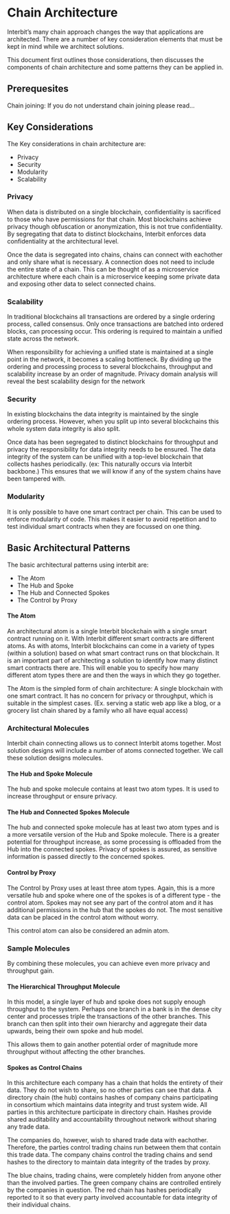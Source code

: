 # Chain Architecture

Interbit’s many chain approach changes the way that applications are architected. There are a number of key consideration elements that must be kept in mind while we architect solutions.

This document first outlines those considerations, then discusses the components of chain architecture and some patterns they can be applied in.

## Prerequesites

Chain joining: If you do not understand chain joining please read...

## Key Considerations

The Key considerations in chain architecture are:
 * Privacy
 * Security
 * Modularity
 * Scalability

### Privacy

When data is distributed on a single blockchain, confidentiality is sacrificed to those who have permissions for that chain. Most blockchains achieve privacy though obfuscation or anonymization, this is not true confidentiality. By segregating that data to distinct blockchains, Interbit enforces data confidentiality at the architectural level.

Once the data is segregated into chains, chains can connect with eachother and only share what is necessary. A connection does not need to include the entire state of a chain. This can be thought of as a microservice architecture where each chain is a microservice keeping some private data and exposing other data to select connected chains.


### Scalability

In traditional blockchains all transactions are ordered by a single ordering process, called consensus. Only once transactions are batched into ordered blocks, can processing occur. This ordering is required to maintain a unified state across the network.

When responsibility for achieving a unified state is maintained at a single point in the network, it becomes a scaling bottleneck. By dividing up the ordering and processing process to several blockchains, throughput and scalability increase by an order of magnitude. Privacy domain analysis will reveal the best scalability design for the network

### Security

In existing blockchains the data integrity is maintained by the single ordering process. However, when you split up into several blockchains this whole system data integrity is also split.

Once data has been segregated to distinct blockchains for throughput and privacy the responsibility for data integrity needs to be ensured. The data integrity of the system can be unified with a top-level blockchain that collects hashes periodically. (ex: This naturally occurs via Interbit backbone.) This ensures that we will know if any of the system chains have been tampered with.


### Modularity

It is only possible to have one smart contract per chain. This can be used to enforce modularity of code. This makes it easier to avoid repetition and to test individual smart contracts when they are focussed on one thing.


## Basic Architectural Patterns

The basic architectural patterns using interbit are:
 * The Atom
 * The Hub and Spoke
 * The Hub and Connected Spokes
 * The Control by Proxy

#### The Atom


An architectural atom is a single Interbit blockchain with a single smart contract running on it. With Interbit different smart contracts are different atoms. As with atoms, Interbit blockchains can come in a variety of types (within a solution) based on what smart contract runs on that blockchain. It is an important part of architecting a solution to identify how many distinct smart contracts there are. This will enable you to specify how many different atom types there are and then the ways in which they go together.

The Atom is the simpled form of chain architecture: A single blockchain with one smart contract. It has no concern for privacy or throughput, which is suitable in the simplest cases. (Ex. serving a static web app like a blog, or a grocery list chain shared by a family who all have equal access)


### Architectural Molecules



Interbit chain connecting allows us to connect Interbit atoms together. Most solution designs will include a number of atoms connected together. We call these solution designs molecules.

#### The Hub and Spoke Molecule



The hub and spoke molecule contains at least two atom types. It is used to increase throughput or ensure privacy.

#### The Hub and Connected Spokes Molecule



The hub and connected spoke molecule has at least two atom types and is a more versatile version of the Hub and Spoke molecule. There is a greater potential for throughput increase, as some processing is offloaded from the Hub into the connected spokes. Privacy of spokes is assured, as sensitive information is passed directly to the concerned spokes.

#### Control by Proxy

The Control by Proxy uses at least three atom types. Again, this is a more versatile hub and spoke where one of the spokes is of a different type - the control atom. Spokes may not see any part of the control atom and it has additional permissions in the hub that the spokes do not. The most sensitive data can be placed in the control atom without worry.

This control atom can also be considered an admin atom.

### Sample Molecules

By combining these molecules, you can achieve even more privacy and throughput gain.

#### The Hierarchical Throughput Molecule


In this model, a single layer of hub and spoke does not supply enough throughput to the system. Perhaps one branch in a bank is in the dense city center and processes triple the transactions of the other branches. This branch can then split into their own hierarchy and aggregate their data upwards, being their own spoke and hub model.

This allows them to gain another potential order of magnitude more throughput without affecting the other branches.


#### Spokes as Control Chains


In this architecture each company has a chain that holds the entirety of their data. They do not wish to share, so no other parties can see that data. A directory chain (the hub) contains hashes of company chains participating in consortium which maintains data integrity and trust system wide. All parties in this architecture participate in directory chain. Hashes provide shared auditability and accountability throughout network without sharing any trade data.

The companies do, however, wish to shared trade data with eachother. Therefore, the parties control trading chains run between them that contain this trade data. The company chains control the trading chains and send hashes to the directory to maintain data integrity of the trades by proxy.

The blue chains, trading chains, were completely hidden from anyone other than the involved parties. The green company chains are controlled entirely by the companies in question. The red chain has hashes periodically reported to it so that every party involved accountable for data integrity of their individual chains.

